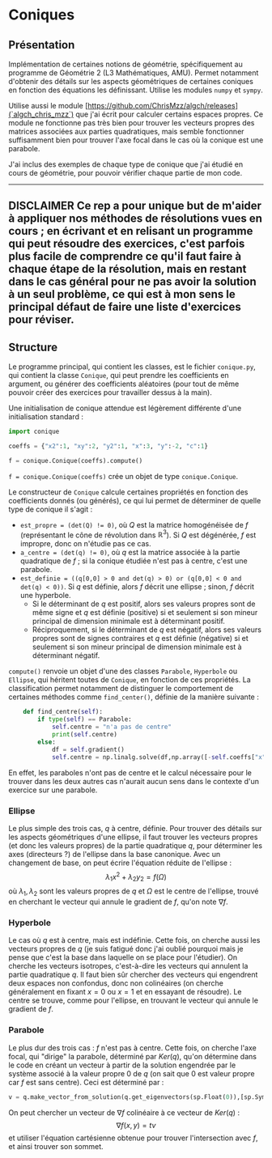 # Coniques

## Présentation 

Implémentation de certaines notions de géométrie, spécifiquement au programme de Géométrie 2 (L3 Mathématiques, AMU). Permet notamment d'obtenir des détails sur les aspects géométriques de certaines coniques en fonction des équations les définissant.
Utilise les modules `numpy` et `sympy`.

Utilise aussi le module [https://github.com/ChrisMzz/algch/releases](`algch_chris_mzz`) que j'ai écrit pour calculer certains espaces propres.
Ce module ne fonctionne pas très bien pour trouver les vecteurs propres des matrices associées aux parties quadratiques, mais semble fonctionner suffisamment bien pour trouver l'axe focal dans le cas où la conique est une parabole.

J'ai inclus des exemples de chaque type de conique que j'ai étudié en cours de géométrie, pour pouvoir vérifier chaque partie de mon code.

---
**DISCLAIMER**
Ce rep a pour unique but de m'aider à appliquer nos méthodes de résolutions vues en cours ; en écrivant et en relisant un programme qui peut résoudre des exercices, c'est parfois plus facile de comprendre ce qu'il faut faire à chaque étape de la résolution, mais en restant dans le cas général pour ne pas avoir la solution à un seul problème, ce qui est à mon sens le principal défaut de faire une liste d'exercices pour réviser.
---

## Structure

Le programme principal, qui contient les classes, est le fichier `conique.py`, qui contient la classe `Conique`, qui peut prendre les coefficients en argument, ou générer des coefficients aléatoires (pour tout de même pouvoir créer des exercices pour travailler dessus à la main).

Une initialisation de conique attendue est légèrement différente d'une initialisation standard :
```py
import conique

coeffs = {"x2":1, "xy":2, "y2":1, "x":3, "y":-2, "c":1}

f = conique.Conique(coeffs).compute()
```

`f = conique.Conique(coeffs)` crée un objet de type `conique.Conique`.

Le constructeur de `Conique` calcule certaines propriétés en fonction des coefficients donnés (ou générés), ce qui lui permet de déterminer de quelle type de conique il s'agit :
 - `est_propre = (det(Q) != 0)`, où $Q$ est la matrice homogénéisée de $f$ (représentant le cône de révolution dans $\mathbb{R}^3$). Si $Q$ est dégénérée, $f$ est impropre, donc on n'étudie pas ce cas.
 - `a_centre = (det(q) != 0)`, où $q$ est la matrice associée à la partie quadratique de $f$ ; si la conique étudiée n'est pas à centre, c'est une parabole.
 - `est_definie = ((q[0,0] > 0 and det(q) > 0) or (q[0,0] < 0 and det(q) < 0))`. Si $q$ est définie, alors $f$ décrit une ellipse ; sinon, $f$ décrit une hyperbole.
    * Si le déterminant de $q$ est positif, alors ses valeurs propres sont de même signe et $q$ est définie (positive) si et seulement si son mineur principal de dimension minimale est à déterminant positif. 
    * Réciproquement, si le déterminant de $q$ est négatif, alors ses valeurs propres sont de signes contraires et $q$ est définie (négative) si et seulement si son mineur principal de dimension minimale est à déterminant négatif.

`compute()` renvoie un objet d'une des classes `Parabole`, `Hyperbole` ou `Ellipse`, qui héritent toutes de `Conique`, en fonction de ces propriétés. La classification permet notamment de distinguer le comportement de certaines méthodes comme `find_center()`, définie de la manière suivante :
```py
    def find_centre(self):
        if type(self) == Parabole:
            self.centre = "n'a pas de centre"
            print(self.centre)
        else:
            df = self.gradient()
            self.centre = np.linalg.solve(df,np.array([-self.coeffs["x"],-self.coeffs["y"]]))
```
En effet, les paraboles n'ont pas de centre et le calcul nécessaire pour le trouver dans les deux autres cas n'aurait aucun sens dans le contexte d'un exercice sur une parabole.




### Ellipse

Le plus simple des trois cas, $q$ à centre, définie. 
Pour trouver des détails sur les aspects géométriques d'une ellipse, il faut trouver les vecteurs propres (et donc les valeurs propres) de la partie quadratique $q$, pour déterminer les axes (directeurs ?) de l'ellipse dans la base canonique. Avec un changement de base, on peut écrire l'équation réduite de l'ellipse : 
$$\lambda_1 x^2 + \lambda_2 y_2 = f(\Omega)$$
où $\lambda_1, \lambda_2$ sont les valeurs propres de $q$ et $\Omega$ est le centre de l'ellipse, trouvé en cherchant le vecteur qui annule le gradient de $f$, qu'on note $\nabla f$.

### Hyperbole

Le cas où $q$ est à centre, mais est indéfinie. 
Cette fois, on cherche aussi les vecteurs propres de $q$ (je suis fatigué donc j'ai oublié pourquoi mais je pense que c'est la base dans laquelle on se place pour l'étudier).
On cherche les vecteurs isotropes, c'est-à-dire les vecteurs qui annulent la partie quadratique $q$. Il faut bien sûr chercher des vecteurs qui engendrent deux espaces non confondus, donc non colinéaires (on cherche généralement en fixant $x = 0$ ou $x = 1$ et en essayant de résoudre).
Le centre se trouve, comme pour l'ellipse, en trouvant le vecteur qui annule le gradient de $f$.

### Parabole

Le plus dur des trois cas : $f$ n'est pas à centre.
Cette fois, on cherche l'axe focal, qui "dirige" la parabole, déterminé par $Ker(q)$, qu'on détermine dans le code en créant un vecteur à partir de la solution engendrée par le système associé à la valeur propre $0$ de $q$ (on sait que $0$ est valeur propre car $f$ est sans centre).
Ceci est déterminé par :
```py
v = q.make_vector_from_solution(q.get_eigenvectors(sp.Float(0)),[sp.Symbol("x1"),sp.Symbol("x2")])
```
On peut chercher un vecteur de $\nabla f$ colinéaire à ce vecteur de $Ker(q)$ :
$$\nabla f(x,y) = tv$$
et utiliser l'équation cartésienne obtenue pour trouver l'intersection avec $f$, et ainsi trouver son sommet.


